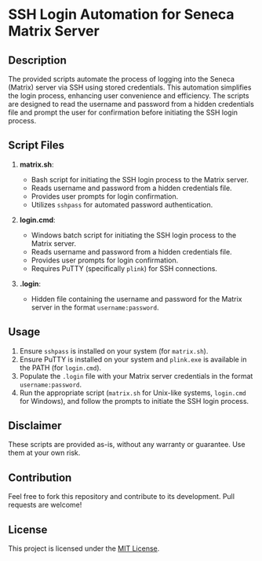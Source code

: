 # SSH Login Automation for Seneca Matrix Server

## Description
The provided scripts automate the process of logging into the Seneca (Matrix) server via SSH using stored credentials. This automation simplifies the login process, enhancing user convenience and efficiency. The scripts are designed to read the username and password from a hidden credentials file and prompt the user for confirmation before initiating the SSH login process.

## Script Files

1. **matrix.sh**: 
   - Bash script for initiating the SSH login process to the Matrix server.
   - Reads username and password from a hidden credentials file.
   - Provides user prompts for login confirmation.
   - Utilizes `sshpass` for automated password authentication.

2. **login.cmd**:
   - Windows batch script for initiating the SSH login process to the Matrix server.
   - Reads username and password from a hidden credentials file.
   - Provides user prompts for login confirmation.
   - Requires PuTTY (specifically `plink`) for SSH connections.

3. **.login**: 
   - Hidden file containing the username and password for the Matrix server in the format `username:password`.

## Usage
1. Ensure `sshpass` is installed on your system (for `matrix.sh`).
2. Ensure PuTTY is installed on your system and `plink.exe` is available in the PATH (for `login.cmd`).
3. Populate the `.login` file with your Matrix server credentials in the format `username:password`.
4. Run the appropriate script (`matrix.sh` for Unix-like systems, `login.cmd` for Windows), and follow the prompts to initiate the SSH login process.

## Disclaimer
These scripts are provided as-is, without any warranty or guarantee. Use them at your own risk.

## Contribution
Feel free to fork this repository and contribute to its development. Pull requests are welcome!

## License
This project is licensed under the [MIT License](LICENSE).

